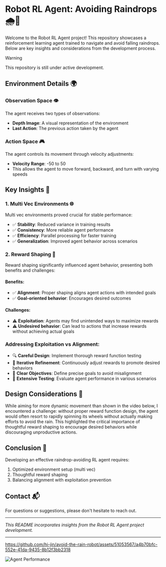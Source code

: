 # Robot RL Agent: Avoiding Raindrops 🌧️🤖

Welcome to the Robot RL Agent project! This repository showcases a reinforcement learning agent trained to navigate and avoid falling raindrops. Below are key insights and considerations from the development process.

>[!WARNING]
> This repository is still under active development.

## Environment Details 🌍

### Observation Space 👁️
The agent receives two types of observations:
- **Depth Image**: A visual representation of the environment
- **Last Action**: The previous action taken by the agent

### Action Space 🎮
The agent controls its movement through velocity adjustments:
- **Velocity Range**: -50 to 50
- This allows the agent to move forward, backward, and turn with varying speeds

## Key Insights 🔑

### 1. Multi Vec Environments 🌐

Multi vec environments proved crucial for stable performance:

- ✅ **Stability**: Reduced variance in training results
- ✅ **Consistency**: More reliable agent performance
- ✅ **Efficiency**: Parallel processing for faster training
- ✅ **Generalization**: Improved agent behavior across scenarios

### 2. Reward Shaping 🎯

Reward shaping significantly influenced agent behavior, presenting both benefits and challenges:

#### Benefits:
- ✅ **Alignment**: Proper shaping aligns agent actions with intended goals
- ✅ **Goal-oriented behavior**: Encourages desired outcomes

#### Challenges:
- ⚠️ **Exploitation**: Agents may find unintended ways to maximize rewards
- ⚠️ **Undesired behavior**: Can lead to actions that increase rewards without achieving actual goals

### Addressing Exploitation vs Alignment:
- 🔍 **Careful Design**: Implement thorough reward function testing
- 🔄 **Iterative Refinement**: Continuously adjust rewards to promote desired behaviors
- 🎯 **Clear Objectives**: Define precise goals to avoid misalignment
- 🧪 **Extensive Testing**: Evaluate agent performance in various scenarios

## Design Considerations 🎨

While aiming for more dynamic movement than shown in the video below, I encountered a challenge: without proper reward function design, the agent would often resort to rapidly spinning its wheels without actually making efforts to avoid the rain. This highlighted the critical importance of thoughtful reward shaping to encourage desired behaviors while discouraging unproductive actions.

## Conclusion 🏁

Developing an effective raindrop-avoiding RL agent requires:
1. Optimized environment setup (multi vec)
2. Thoughtful reward shaping
3. Balancing alignment with exploitation prevention

## Contact 📬

For questions or suggestions, please don't hesitate to reach out.

---

*This README incorporates insights from the Robot RL Agent project development.*

---

https://github.com/hi-jin/avoid-the-rain-robot/assets/51053567/a4b70bfc-552e-41da-9435-8b12f3bb2318

![Agent Performance](https://github.com/hi-jin/avoid-the-rain-robot/assets/51053567/0798dd1b-ec4a-40df-bb2d-b8ce7d2c510a)
